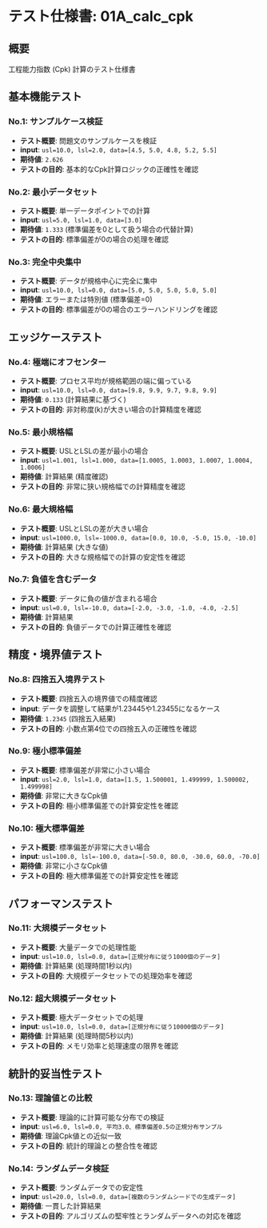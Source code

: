 # テスト仕様書: 01A_calc_cpk

## 概要
工程能力指数 (Cpk) 計算のテスト仕様書

## 基本機能テスト

### No.1: サンプルケース検証
- **テスト概要**: 問題文のサンプルケースを検証
- **input**: `usl=10.0, lsl=2.0, data=[4.5, 5.0, 4.8, 5.2, 5.5]`
- **期待値**: `2.626`
- **テストの目的**: 基本的なCpk計算ロジックの正確性を確認

### No.2: 最小データセット
- **テスト概要**: 単一データポイントでの計算
- **input**: `usl=5.0, lsl=1.0, data=[3.0]`
- **期待値**: `1.333` (標準偏差を0として扱う場合の代替計算)
- **テストの目的**: 標準偏差が0の場合の処理を確認

### No.3: 完全中央集中
- **テスト概要**: データが規格中心に完全に集中
- **input**: `usl=10.0, lsl=0.0, data=[5.0, 5.0, 5.0, 5.0, 5.0]`
- **期待値**: エラーまたは特別値 (標準偏差=0)
- **テストの目的**: 標準偏差が0の場合のエラーハンドリングを確認

## エッジケーステスト

### No.4: 極端にオフセンター
- **テスト概要**: プロセス平均が規格範囲の端に偏っている
- **input**: `usl=10.0, lsl=0.0, data=[9.8, 9.9, 9.7, 9.8, 9.9]`
- **期待値**: `0.133` (計算結果に基づく)
- **テストの目的**: 非対称度(k)が大きい場合の計算精度を確認

### No.5: 最小規格幅
- **テスト概要**: USLとLSLの差が最小の場合
- **input**: `usl=1.001, lsl=1.000, data=[1.0005, 1.0003, 1.0007, 1.0004, 1.0006]`
- **期待値**: 計算結果 (精度確認)
- **テストの目的**: 非常に狭い規格幅での計算精度を確認

### No.6: 最大規格幅
- **テスト概要**: USLとLSLの差が大きい場合
- **input**: `usl=1000.0, lsl=-1000.0, data=[0.0, 10.0, -5.0, 15.0, -10.0]`
- **期待値**: 計算結果 (大きな値)
- **テストの目的**: 大きな規格幅での計算の安定性を確認

### No.7: 負値を含むデータ
- **テスト概要**: データに負の値が含まれる場合
- **input**: `usl=0.0, lsl=-10.0, data=[-2.0, -3.0, -1.0, -4.0, -2.5]`
- **期待値**: 計算結果
- **テストの目的**: 負値データでの計算正確性を確認

## 精度・境界値テスト

### No.8: 四捨五入境界テスト
- **テスト概要**: 四捨五入の境界値での精度確認
- **input**: データを調整して結果が1.23445や1.23455になるケース
- **期待値**: `1.2345` (四捨五入結果)
- **テストの目的**: 小数点第4位での四捨五入の正確性を確認

### No.9: 極小標準偏差
- **テスト概要**: 標準偏差が非常に小さい場合
- **input**: `usl=2.0, lsl=1.0, data=[1.5, 1.500001, 1.499999, 1.500002, 1.499998]`
- **期待値**: 非常に大きなCpk値
- **テストの目的**: 極小標準偏差での計算安定性を確認

### No.10: 極大標準偏差
- **テスト概要**: 標準偏差が非常に大きい場合
- **input**: `usl=100.0, lsl=-100.0, data=[-50.0, 80.0, -30.0, 60.0, -70.0]`
- **期待値**: 非常に小さなCpk値
- **テストの目的**: 極大標準偏差での計算安定性を確認

## パフォーマンステスト

### No.11: 大規模データセット
- **テスト概要**: 大量データでの処理性能
- **input**: `usl=10.0, lsl=0.0, data=[正規分布に従う1000個のデータ]`
- **期待値**: 計算結果 (処理時間1秒以内)
- **テストの目的**: 大規模データセットでの処理効率を確認

### No.12: 超大規模データセット
- **テスト概要**: 極大データセットでの処理
- **input**: `usl=10.0, lsl=0.0, data=[正規分布に従う10000個のデータ]`
- **期待値**: 計算結果 (処理時間5秒以内)
- **テストの目的**: メモリ効率と処理速度の限界を確認

## 統計的妥当性テスト

### No.13: 理論値との比較
- **テスト概要**: 理論的に計算可能な分布での検証
- **input**: `usl=6.0, lsl=0.0, 平均3.0、標準偏差0.5の正規分布サンプル`
- **期待値**: 理論Cpk値との近似一致
- **テストの目的**: 統計的理論との整合性を確認

### No.14: ランダムデータ検証
- **テスト概要**: ランダムデータでの安定性
- **input**: `usl=20.0, lsl=0.0, data=[複数のランダムシードでの生成データ]`
- **期待値**: 一貫した計算結果
- **テストの目的**: アルゴリズムの堅牢性とランダムデータへの対応を確認